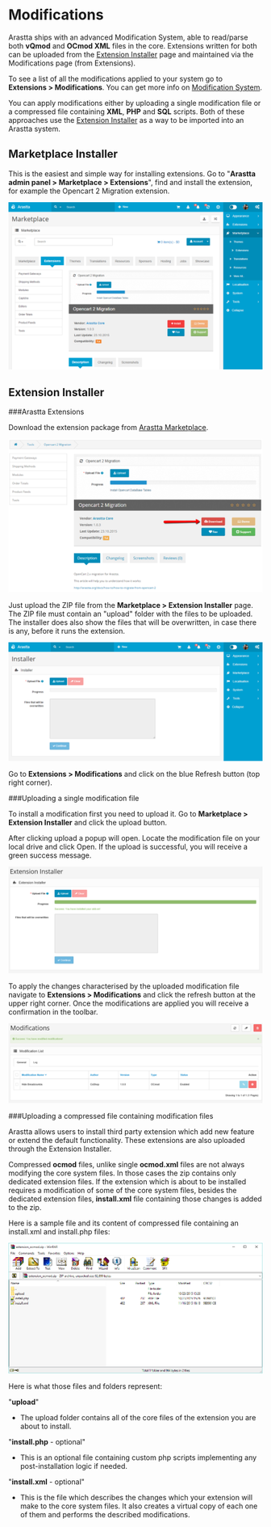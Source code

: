Modifications
=============

Arastta ships with an advanced Modification System, able to read/parse both **vQmod** and **OCmod XML** files in the core. Extensions written for both can be uploaded from the [Extension Installer](docs/user-manual/extensions/extension-installer) page and maintained via the Modifications page (from Extensions).

To see a list of all the modifications applied to your system go to **Extensions > Modifications**. You can get more info on [Modification System](docs/developers/modification-system).

You can apply modifications either by uploading a single modification file or a compressed file containing **XML**, **PHP** and **SQL** scripts. Both of these approaches use the [Extension Installer](docs/user-manual/extensions/extension-installer) as a way to be imported into an Arastta system.

Marketplace Installer
-------------------------

This is the easiest and simple way for installing extensions. Go to "**Arastta admin panel > Marketplace > Extensions**", find and install the extension, for example the Opencart 2 Migration extension.

![opencart 2 migrating](_images/opencart2migration.png)

Extension Installer
-------------------

###Arastta Extensions

Download the extension package from [Arastta Marketplace](http://extensions.arastta.pro/).

![extension download from marketplace](_images/extension-download.png)

Just upload the ZIP file from the **Marketplace > Extension Installer** page. The ZIP file must contain an "upload" folder with the files to be uploaded. The installer does also show the files that will be overwritten, in case there is any, before it runs the extension.

![extension installation from extension installer](_images/extension-installer.png)

Go to **Extensions > Modifications** and click on the blue Refresh button (top right corner).

###Uploading a single modification file

To install a modification first you need to upload it. Go to **Marketplace > Extension Installer** and click the upload button.

After clicking upload a popup will open. Locate the modification file on your local drive and click Open. If the upload is successful, you will receive a green success message.

![extension installation from extension installer](_images/extension-installer-1.png)

To apply the changes characterised by the uploaded modification file navigate to **Extensions > Modifications** and click the refresh button at the upper right corner. Once the modifications are applied you will receive a confirmation in the toolbar.

![extension installation from extension installer](_images/extension-installer-2.png)

###Uploading a compressed file containing modification files

Arastta allows users to install third party extension which add new feature or extend the default functionality. These extensions are also uploaded through the Extension Installer.

Compressed **ocmod** files, unlike single **ocmod.xml** files are not always modifying the core system files. In those cases the zip contains only dedicated extension files. If the extension which is about to be installed requires a modification of some of the core system files, besides the dedicated extension files, **install.xml** file containing those changes is added to the zip.

Here is a sample file and its content of compressed file containing an install.xml and install.php files:

![extension installation from extension installer](_images/extension-installer-3.png)

Here is what those files and folders represent:

"**upload**" 
- The upload folder contains all of the core files of the extension you are about to install.

"**install.php** - optional"

- This is an optional file containing custom php scripts implementing any post-installation logic if needed.

"**install.xml** - optional"

- This is the file which describes the changes which your extension will make to the core system files. It also creates a virtual copy of each one of them and performs the described modifications.
